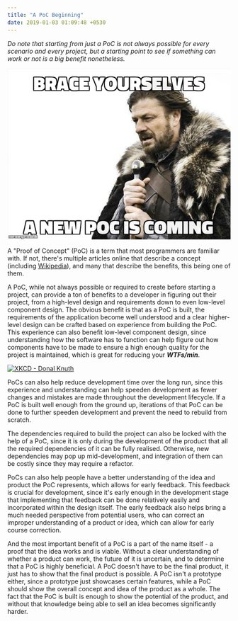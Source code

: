 ```yaml
---
title: "A PoC Beginning"
date: 2019-01-03 01:09:48 +0530
---
```


_Do note that starting from just a PoC is not always possible for every scenario and every project, but a starting point to see if something can work or not is a big benefit nonetheless._

![PoC Meme](./intro-meme.jpg)

A "Proof of Concept" (PoC) is a term that most programmers are familiar with. If not, there's multiple articles online that describe a concept (including [Wikipedia](https://en.wikipedia.org/wiki/Proof_of_concept)), and many that describe the benefits, this being one of them.

A PoC, while not always possible or required to create before starting a project, can provide a ton of benefits to a developer in figuring out their project, from a high-level design and requirements down to even low-level component design. The obvious benefit is that as a PoC is built, the requirements of the application become well understood and a clear higher-level design can be crafted based on experience from building the PoC. This experience can also benefit low-level component design, since understanding how the software has to function can help figure out how components have to be made to ensure a high enough quality for the project is maintained, which is great for reducing your **_WTFs/min_**.

[![XKCD - Donal Knuth](https://blog.codinghorror.com/content/images/uploads/2009/02/6a0120a85dcdae970b012877707a45970c-pi.png)](http://www.osnews.com/story/19266/WTFs_m)

PoCs can also help reduce development time over the long run, since this experience and understanding can help speeden development as fewer changes and mistakes are made throughout the development lifecycle. If a PoC is built well enough from the ground up, iterations of that PoC can be done to further speeden development and prevent the need to rebuild from scratch.

The dependencies required to build the project can also be locked with the help of a PoC, since it is only during the development of the product that all the required dependencies of it can be fully realised. Otherwise, new dependencies may pop up mid-development, and integration of them can be costly since they may require a refactor.

PoCs can also help people have a better understanding of the idea and product the PoC represents, which allows for early feedback. This feedback is crucial for development, since it's early enough in the development stage that implementing that feedback can be done relatively easily and incorporated within the design itself. The early feedback also helps bring a much needed perspective from potential users, who can correct an improper understanding of a product or idea, which can allow for early course correction.

And the most important benefit of a PoC is a part of the name itself - a proof that the idea works and is viable. Without a clear understanding of whether a product can work, the future of it is uncertain, and to determine that a PoC is highly beneficial. A PoC doesn't have to be the final product, it just has to show that the final product is possible. A PoC isn't a prototype either, since a prototype just showcases certain features, while a PoC should show the overall concept and idea of the product as a whole. The fact that the PoC is built is enough to show the potential of the product, and without that knowledge being able to sell an idea becomes significantly harder.
